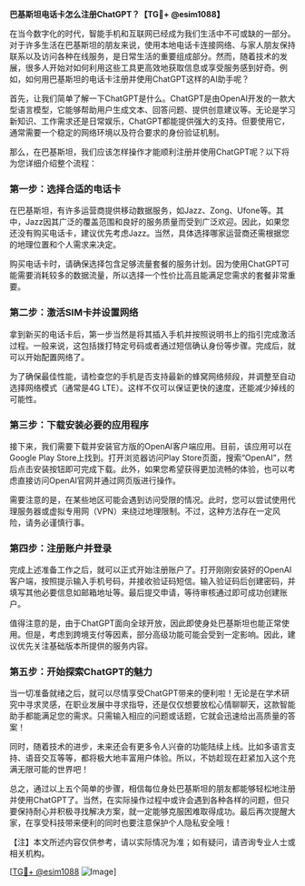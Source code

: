 **巴基斯坦电话卡怎么注册ChatGPT？【TG💪+ @esim1088】**

在当今数字化的时代，智能手机和互联网已经成为我们生活中不可或缺的一部分。对于许多生活在巴基斯坦的朋友来说，使用本地电话卡连接网络、与家人朋友保持联系以及访问各种在线服务，是日常生活的重要组成部分。然而，随着技术的发展，很多人开始对如何利用这些工具更高效地获取信息或享受服务感到好奇。例如，如何用巴基斯坦的电话卡注册并使用ChatGPT这样的AI助手呢？

首先，让我们简单了解一下ChatGPT是什么。ChatGPT是由OpenAI开发的一款大型语言模型，它能够帮助用户生成文本、回答问题、提供创意建议等。无论是学习新知识、工作需求还是日常娱乐，ChatGPT都能提供强大的支持。但要使用它，通常需要一个稳定的网络环境以及符合要求的身份验证机制。

那么，在巴基斯坦，我们应该怎样操作才能顺利注册并使用ChatGPT呢？以下将为您详细介绍整个流程：

### 第一步：选择合适的电话卡

在巴基斯坦，有许多运营商提供移动数据服务，如Jazz、Zong、Ufone等。其中，Jazz因其广泛的覆盖范围和良好的服务质量而受到广泛欢迎。因此，如果您还没有购买电话卡，建议优先考虑Jazz。当然，具体选择哪家运营商还需根据您的地理位置和个人需求来决定。

购买电话卡时，请确保选择包含足够流量套餐的服务计划。因为使用ChatGPT可能需要消耗较多的数据流量，所以选择一个性价比高且能满足您需求的套餐非常重要。

### 第二步：激活SIM卡并设置网络

拿到新买的电话卡后，第一步当然是将其插入手机并按照说明书上的指引完成激活过程。一般来说，这包括拨打特定号码或者通过短信确认身份等步骤。完成后，就可以开始配置网络了。

为了确保最佳性能，请检查您的手机是否支持最新的蜂窝网络频段，并调整至自动选择网络模式（通常是4G LTE）。这样不仅可以保证更快的速度，还能减少掉线的可能性。

### 第三步：下载安装必要的应用程序

接下来，我们需要下载并安装官方版的OpenAI客户端应用。目前，该应用可以在Google Play Store上找到。打开浏览器访问Play Store页面，搜索“OpenAI”，然后点击安装按钮即可完成下载。此外，如果您希望获得更加流畅的体验，也可以考虑直接访问OpenAI官网并通过网页版进行操作。

需要注意的是，在某些地区可能会遇到访问受限的情况。此时，您可以尝试使用代理服务器或虚拟专用网（VPN）来绕过地理限制。不过，这种方法存在一定风险，请务必谨慎行事。

### 第四步：注册账户并登录

完成上述准备工作之后，就可以正式开始注册账户了。打开刚刚安装好的OpenAI客户端，按照提示输入手机号码，并接收验证码短信。输入验证码后创建密码，并填写其他必要信息如邮箱地址等。最后提交申请，等待审核通过即可成功创建账户。

值得注意的是，由于ChatGPT面向全球开放，因此即使身处巴基斯坦也能正常使用。但是，考虑到跨境支付等因素，部分高级功能可能会受到一定影响。因此，建议优先关注基础版本所提供的服务内容。

### 第五步：开始探索ChatGPT的魅力

当一切准备就绪之后，就可以尽情享受ChatGPT带来的便利啦！无论是在学术研究中寻求灵感，在职业发展中寻求指导，还是仅仅想要放松心情聊聊天，这款智能助手都能满足您的需求。只需输入相应的问题或话题，它就会迅速给出高质量的答案！

同时，随着技术的进步，未来还会有更多令人兴奋的功能陆续上线。比如多语言支持、语音交互等等，都将极大地丰富用户体验。所以，不妨趁现在赶紧加入这个充满无限可能的世界吧！

总之，通过以上五个简单的步骤，相信每位身处巴基斯坦的朋友都能够轻松地注册并使用ChatGPT了。当然，在实际操作过程中或许会遇到各种各样的问题，但只要保持耐心并积极寻找解决方案，就一定能够克服困难取得成功。最后再次提醒大家，在享受科技带来便利的同时也要注意保护个人隐私安全哦！

【注】本文所述内容仅供参考，请以实际情况为准；如有疑问，请咨询专业人士或相关机构。

[[TG💪+ @esim1088](https://t.me/s/esim1088) ![Image](https://i.postimg.cc/4NQfJmqS/Snipaste-2025-05-13-00-14-12.png)]